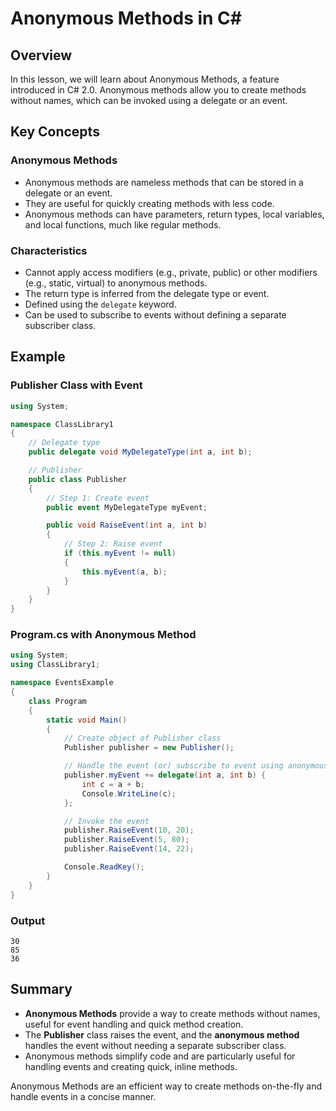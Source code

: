 
# Anonymous Methods in C#

## Overview
In this lesson, we will learn about Anonymous Methods, a feature introduced in C# 2.0. Anonymous methods allow you to create methods without names, which can be invoked using a delegate or an event.

## Key Concepts

### Anonymous Methods
- Anonymous methods are nameless methods that can be stored in a delegate or an event.
- They are useful for quickly creating methods with less code.
- Anonymous methods can have parameters, return types, local variables, and local functions, much like regular methods.

### Characteristics
- Cannot apply access modifiers (e.g., private, public) or other modifiers (e.g., static, virtual) to anonymous methods.
- The return type is inferred from the delegate type or event.
- Defined using the `delegate` keyword.
- Can be used to subscribe to events without defining a separate subscriber class.

## Example

### Publisher Class with Event
```csharp
using System;

namespace ClassLibrary1
{
    // Delegate type
    public delegate void MyDelegateType(int a, int b);

    // Publisher
    public class Publisher
    {
        // Step 1: Create event
        public event MyDelegateType myEvent;

        public void RaiseEvent(int a, int b)
        {
            // Step 2: Raise event
            if (this.myEvent != null)
            {
                this.myEvent(a, b);
            }
        }
    }
}
```

### Program.cs with Anonymous Method
```csharp
using System;
using ClassLibrary1;

namespace EventsExample
{
    class Program
    {
        static void Main()
        {
            // Create object of Publisher class
            Publisher publisher = new Publisher();

            // Handle the event (or) subscribe to event using anonymous method
            publisher.myEvent += delegate(int a, int b) {
                int c = a + b;
                Console.WriteLine(c);
            };

            // Invoke the event
            publisher.RaiseEvent(10, 20);
            publisher.RaiseEvent(5, 80);
            publisher.RaiseEvent(14, 22);

            Console.ReadKey();
        }
    }
}
```

### Output
```
30
85
36
```

## Summary
- **Anonymous Methods** provide a way to create methods without names, useful for event handling and quick method creation.
- The **Publisher** class raises the event, and the **anonymous method** handles the event without needing a separate subscriber class.
- Anonymous methods simplify code and are particularly useful for handling events and creating quick, inline methods.

Anonymous Methods are an efficient way to create methods on-the-fly and handle events in a concise manner.

